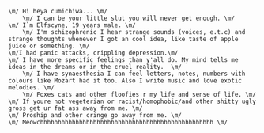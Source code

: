  	\m/ Hi heya cumichiwa... \m/
        \m/ I can be your little slut you will never get enough. \m/ 
  	\m/ I`m	Elfscyne, 19 years male. \m/
        \m/ I'm schizophrenic I hear strange sounds (voices, e.t.c) and strange thoughts whenever I got an cool idea, like taste of apple juice or something. \m/
	\m/I had panic attacks, crippling depression.\m/
	\m/ I have more specific feelings than y'all do. My mind tells me ideas in the dreams or in the cruel reality.  \m/
        \m/ I have synaesthesia I can feel letters, notes, numbers with colours like Mozart had it too. Also I write music and love exotic melodies. \m/ 
        \m/ Foxes cats and other floofies r my life and sense of life. \m/
  	\m/ If youre not vegeterian or racist/homophobic/and other shitty ugly gross get ur fat ass away from me. \m/
	\m/ Proship and other cringe go away from me. \m/
 	\m/ Meowchhhhhhhhhhhhhhhhhhhhhhhhhhhhhhhhhhhhhhhhhhhhhhhhh \m/
